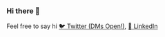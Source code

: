 ### Hi there 👋

Feel free to say hi [🐦 Twitter (DMs Open!)](https://twitter.com/dev_tomas), [👔 LinkedIn](https://uk.linkedin.com/in/tomasmikalauskas)
